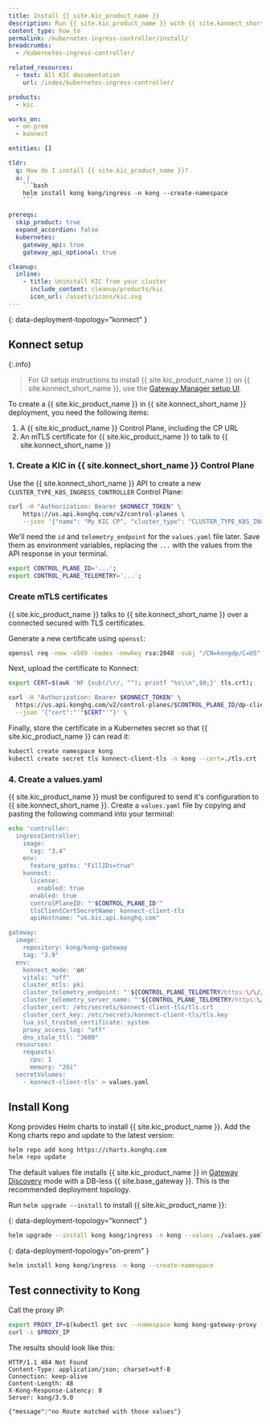 ```yaml
---
title: Install {{ site.kic_product_name }}
description: Run {{ site.kic_product_name }} with {{ site.konnect_short_name }} or on-prem using Helm
content_type: how_to
permalink: /kubernetes-ingress-controller/install/
breadcrumbs:
  - /kubernetes-ingress-controller/

related_resources:
  - text: All KIC documentation
    url: /index/kubernetes-ingress-controller/

products:
  - kic

works_on:
  - on-prem
  - konnect

entities: []

tldr:
  q: How do I install {{ site.kic_product_name }}?
  a: |
    ```bash
    helm install kong kong/ingress -n kong --create-namespace
    ```

prereqs:
  skip_product: true
  expand_accordion: false
  kubernetes:
    gateway_api: true
    gateway_api_optional: true

cleanup:
  inline:
    - title: Uninstall KIC from your cluster
      include_content: cleanup/products/kic
      icon_url: /assets/icons/kic.svg
---
```


{: data-deployment-topology="konnect" }
## Konnect setup

{:.info}
> For UI setup instructions to install {{ site.kic_product_name }} on {{ site.konnect_short_name }}, use the [Gateway Manager setup UI](https://cloud.konghq.com/us/gateway-manager/create-control-plane).

To create a {{ site.kic_product_name }} in {{ site.konnect_short_name }} deployment, you need the following items:

1. A {{ site.kic_product_name }} Control Plane, including the CP URL
1. An mTLS certificate for {{ site.kic_product_name }} to talk to {{ site.konnect_short_name }}

### 1. Create a KIC in {{ site.konnect_short_name }} Control Plane

Use the {{ site.konnect_short_name }} API to create a new `CLUSTER_TYPE_K8S_INGRESS_CONTROLLER` Control Plane:

```bash
curl -H "Authorization: Bearer $KONNECT_TOKEN" \
    https://us.api.konghq.com/v2/control-planes \
    --json '{"name": "My KIC CP", "cluster_type": "CLUSTER_TYPE_K8S_INGRESS_CONTROLLER"}'
```

We'll need the `id` and `telemetry_endpoint` for the `values.yaml` file later. Save them as environment variables, replacing the `...` with the values from the API response in your terminal.

```bash
export CONTROL_PLANE_ID='...';
export CONTROL_PLANE_TELEMETRY='...';
```

### Create mTLS certificates

{{ site.kic_product_name }} talks to {{ site.konnect_short_name }} over a connected secured with TLS certificates.

Generate a new certificate using `openssl`:

```bash
openssl req -new -x509 -nodes -newkey rsa:2048 -subj "/CN=kongdp/C=US" -keyout ./tls.key -out ./tls.crt
```

Next, upload the certificate to Konnect:

```bash
export CERT=$(awk 'NF {sub(/\r/, ""); printf "%s\\n",$0;}' tls.crt);

curl -H "Authorization: Bearer $KONNECT_TOKEN" \
  https://us.api.konghq.com/v2/control-planes/$CONTROL_PLANE_ID/dp-client-certificates \
  --json '{"cert":"'"$CERT"'"}' \
```

Finally, store the certificate in a Kubernetes secret so that {{ site.kic_product_name }} can read it:

```bash
kubectl create namespace kong
kubectl create secret tls konnect-client-tls -n kong --cert=./tls.crt --key=./tls.key
```

### 4. Create a values.yaml

{{ site.kic_product_name }} must be configured to send it's configuration to {{ site.konnect_short_name }}. Create a `values.yaml` file by copying and pasting the following command into your terminal:

```bash
echo 'controller:
  ingressController:
    image:
      tag: "3.4"
    env:
      feature_gates: "FillIDs=true"
    konnect:
      license:
        enabled: true
      enabled: true
      controlPlaneID: "'$CONTROL_PLANE_ID'"
      tlsClientCertSecretName: konnect-client-tls
      apiHostname: "us.kic.api.konghq.com"

gateway:
  image:
    repository: kong/kong-gateway
    tag: "3.9"
  env:
    konnect_mode: 'on'
    vitals: "off"
    cluster_mtls: pki
    cluster_telemetry_endpoint: "'${CONTROL_PLANE_TELEMETRY/https:\/\//}':443"
    cluster_telemetry_server_name: "'${CONTROL_PLANE_TELEMETRY/https:\/\//}'"
    cluster_cert: /etc/secrets/konnect-client-tls/tls.crt
    cluster_cert_key: /etc/secrets/konnect-client-tls/tls.key
    lua_ssl_trusted_certificate: system
    proxy_access_log: "off"
    dns_stale_ttl: "3600"
  resources:
    requests:
      cpu: 1
      memory: "2Gi"
  secretVolumes:
    - konnect-client-tls' > values.yaml
```

## Install Kong

Kong provides Helm charts to install {{ site.kic_product_name }}. Add the Kong charts repo and update to the latest version:

```bash
helm repo add kong https://charts.konghq.com
helm repo update
```

The default values file installs {{ site.kic_product_name }} in [Gateway Discovery](#) mode with a DB-less {{ site.base_gateway }}. This is the recommended deployment topology.

Run `helm upgrade --install` to install {{ site.kic_product_name }}:

{: data-deployment-topology="konnect" }
```bash
helm upgrade --install kong kong/ingress -n kong --values ./values.yaml
```

{: data-deployment-topology="on-prem" }
```bash
helm install kong kong/ingress -n kong --create-namespace
```

## Test connectivity to Kong

Call the proxy IP:

```bash
export PROXY_IP=$(kubectl get svc --namespace kong kong-gateway-proxy -o jsonpath='{range .status.loadBalancer.ingress[0]}{@.ip}{@.hostname}{end}')
curl -i $PROXY_IP
```

The results should look like this:

```
HTTP/1.1 404 Not Found
Content-Type: application/json; charset=utf-8
Connection: keep-alive
Content-Length: 48
X-Kong-Response-Latency: 0
Server: kong/3.9.0

{"message":"no Route matched with those values"}
```
